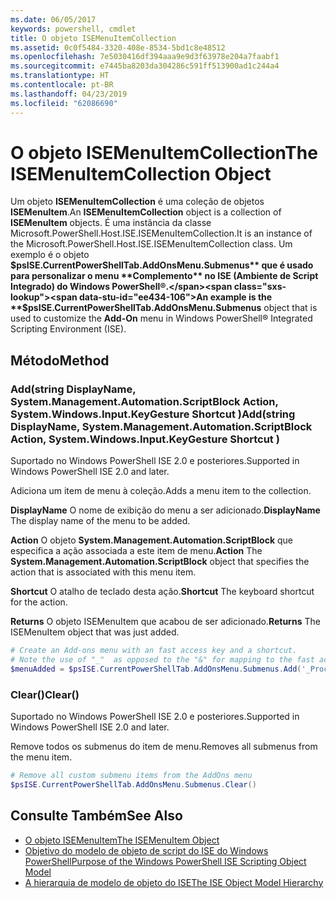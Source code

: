 ```yaml
---
ms.date: 06/05/2017
keywords: powershell, cmdlet
title: O objeto ISEMenuItemCollection
ms.assetid: 0c0f5484-3320-408e-8534-5bd1c8e48512
ms.openlocfilehash: 7e5030416df394aaa9e9d3f63978e204a7faabf1
ms.sourcegitcommit: e7445ba8203da304286c591ff513900ad1c244a4
ms.translationtype: HT
ms.contentlocale: pt-BR
ms.lasthandoff: 04/23/2019
ms.locfileid: "62086690"
---
```

# <a name="the-isemenuitemcollection-object"></a><span data-ttu-id="ee434-103">O objeto ISEMenuItemCollection</span><span class="sxs-lookup"><span data-stu-id="ee434-103">The ISEMenuItemCollection Object</span></span>

<span data-ttu-id="ee434-104">Um objeto **ISEMenuItemCollection** é uma coleção de objetos **ISEMenuItem**.</span><span class="sxs-lookup"><span data-stu-id="ee434-104">An **ISEMenuItemCollection** object is a collection of **ISEMenuItem** objects.</span></span> <span data-ttu-id="ee434-105">É uma instância da classe Microsoft.PowerShell.Host.ISE.ISEMenuItemCollection.</span><span class="sxs-lookup"><span data-stu-id="ee434-105">It is an instance of the Microsoft.PowerShell.Host.ISE.ISEMenuItemCollection class.</span></span> <span data-ttu-id="ee434-106">Um exemplo é o objeto **$psISE.CurrentPowerShellTab.AddOnsMenu.Submenus** que é usado para personalizar o menu **Complemento** no ISE (Ambiente de Script Integrado) do Windows PowerShell®.</span><span class="sxs-lookup"><span data-stu-id="ee434-106">An example is the **$psISE.CurrentPowerShellTab.AddOnsMenu.Submenus** object that is used to customize the **Add-On** menu in Windows PowerShell® Integrated Scripting Environment (ISE).</span></span>

## <a name="method"></a><span data-ttu-id="ee434-107">Método</span><span class="sxs-lookup"><span data-stu-id="ee434-107">Method</span></span>

### <a name="addstring-displayname-systemmanagementautomationscriptblock-action-systemwindowsinputkeygesture-shortcut-"></a><span data-ttu-id="ee434-108">Add\(string DisplayName, System.Management.Automation.ScriptBlock Action, System.Windows.Input.KeyGesture Shortcut \)</span><span class="sxs-lookup"><span data-stu-id="ee434-108">Add\(string DisplayName, System.Management.Automation.ScriptBlock Action, System.Windows.Input.KeyGesture Shortcut \)</span></span>

<span data-ttu-id="ee434-109">Suportado no Windows PowerShell ISE 2.0 e posteriores.</span><span class="sxs-lookup"><span data-stu-id="ee434-109">Supported in Windows PowerShell ISE 2.0 and later.</span></span>

<span data-ttu-id="ee434-110">Adiciona um item de menu à coleção.</span><span class="sxs-lookup"><span data-stu-id="ee434-110">Adds a menu item to the collection.</span></span>

<span data-ttu-id="ee434-111">**DisplayName** O nome de exibição do menu a ser adicionado.</span><span class="sxs-lookup"><span data-stu-id="ee434-111">**DisplayName** The display name of the menu to be added.</span></span>

<span data-ttu-id="ee434-112">**Action** O objeto **System.Management.Automation.ScriptBlock** que especifica a ação associada a este item de menu.</span><span class="sxs-lookup"><span data-stu-id="ee434-112">**Action** The **System.Management.Automation.ScriptBlock** object that specifies the action that is associated with this menu item.</span></span>

<span data-ttu-id="ee434-113">**Shortcut** O atalho de teclado desta ação.</span><span class="sxs-lookup"><span data-stu-id="ee434-113">**Shortcut** The keyboard shortcut for the action.</span></span>

<span data-ttu-id="ee434-114">**Returns** O objeto ISEMenuItem que acabou de ser adicionado.</span><span class="sxs-lookup"><span data-stu-id="ee434-114">**Returns** The ISEMenuItem object that was just added.</span></span>

```powershell
# Create an Add-ons menu with an fast access key and a shortcut.
# Note the use of "_"  as opposed to the "&" for mapping to the fast access key letter for the menu item.
$menuAdded = $psISE.CurrentPowerShellTab.AddOnsMenu.Submenus.Add('_Process', {Get-Process}, 'Alt+P')
```

### <a name="clear"></a><span data-ttu-id="ee434-115">Clear\(\)</span><span class="sxs-lookup"><span data-stu-id="ee434-115">Clear\(\)</span></span>

<span data-ttu-id="ee434-116">Suportado no Windows PowerShell ISE 2.0 e posteriores.</span><span class="sxs-lookup"><span data-stu-id="ee434-116">Supported in Windows PowerShell ISE 2.0 and later.</span></span>

<span data-ttu-id="ee434-117">Remove todos os submenus do item de menu.</span><span class="sxs-lookup"><span data-stu-id="ee434-117">Removes all submenus from the menu item.</span></span>

```powershell
# Remove all custom submenu items from the AddOns menu
$psISE.CurrentPowerShellTab.AddOnsMenu.Submenus.Clear()
```

## <a name="see-also"></a><span data-ttu-id="ee434-118">Consulte Também</span><span class="sxs-lookup"><span data-stu-id="ee434-118">See Also</span></span>

- [<span data-ttu-id="ee434-119">O objeto ISEMenuItem</span><span class="sxs-lookup"><span data-stu-id="ee434-119">The ISEMenuItem Object</span></span>](The-ISEMenuItem-Object.md)
- [<span data-ttu-id="ee434-120">Objetivo do modelo de objeto de script do ISE do Windows PowerShell</span><span class="sxs-lookup"><span data-stu-id="ee434-120">Purpose of the Windows PowerShell ISE Scripting Object Model</span></span>](Purpose-of-the-Windows-PowerShell-ISE-Scripting-Object-Model.md)
- [<span data-ttu-id="ee434-121">A hierarquia de modelo de objeto do ISE</span><span class="sxs-lookup"><span data-stu-id="ee434-121">The ISE Object Model Hierarchy</span></span>](The-ISE-Object-Model-Hierarchy.md)